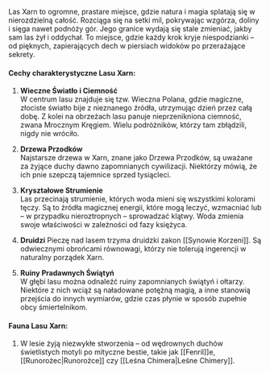 Las Xarn to ogromne, prastare miejsce, gdzie natura i magia splatają się w nierozdzielną całość. Rozciąga się na setki mil, pokrywając wzgórza, doliny i sięga nawet podnóży gór. Jego granice wydają się stale zmieniać, jakby sam las żył i oddychał. To miejsce, gdzie każdy krok kryje niespodzianki – od pięknych, zapierających dech w piersiach widoków po przerażające sekrety.

#### Cechy charakterystyczne Lasu Xarn:

1. **Wieczne Światło i Ciemność**  
    W centrum lasu znajduje się tzw. Wieczna Polana, gdzie magiczne, złociste światło bije z nieznanego źródła, utrzymując dzień przez całą dobę. Z kolei na obrzeżach lasu panuje nieprzenikniona ciemność, zwana Mrocznym Kręgiem. Wielu podróżników, którzy tam zbłądzili, nigdy nie wróciło.
    
2. **Drzewa Przodków**  
    Najstarsze drzewa w Xarn, znane jako Drzewa Przodków, są uważane za żyjące duchy dawno zapomnianych cywilizacji. Niektórzy mówią, że ich pnie szepczą tajemnice sprzed tysiącleci.
    
3. **Kryształowe Strumienie**  
    Las przecinają strumienie, których woda mieni się wszystkimi kolorami tęczy. Są to źródła magicznej energii, które mogą leczyć, wzmacniać lub – w przypadku nieroztropnych – sprowadzać klątwy. Woda zmienia swoje właściwości w zależności od fazy księżyca.
    
4. **Druidzi** 
	 Pieczę nad lasem trzyma druidzki zakon [[Synowie Korzeni]]. Są odwiecznymi obrońcami równowagi, którzy nie tolerują ingerencji w naturalny porządek Xarn.
   
1. **Ruiny Pradawnych Świątyń**  
    W głębi lasu można odnaleźć ruiny zapomnianych świątyń i ołtarzy. Niektóre z nich wciąż są naładowane potężną magią, a inne stanowią przejścia do innych wymiarów, gdzie czas płynie w sposób zupełnie obcy śmiertelnikom.

#### Fauna Lasu Xarn:
1. W lesie żyją niezwykłe stworzenia – od wędrownych duchów świetlistych motyli po mityczne bestie, takie jak [[Fenril]]e, [[Runorożec|Runorożce]] czy [[Leśna Chimera|Leśne Chimery]].